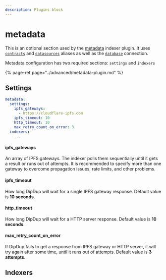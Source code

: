 ```yaml
---
description: Plugins block
---
```


# metadata

This is an optional section used by the [metadata](https://github.com/dipdup-net/metadata) indexer plugin. It uses [`contracts`](contracts.md) and [`datasources`](datasources.md) aliases as well as the [`database`](database.md) connection.

Metadata configuration has two required sections: `settings` and `indexers`

{% page-ref page="../advanced/metadata-plugin.md" %}

## Settings

```yaml
metadata:
  settings:
    ipfs_gateways:
      - https://cloudflare-ipfs.com
    ipfs_timeout: 10
    http_timeout: 10
    max_retry_count_on_error: 3
  indexers:
    ...
```

#### ipfs\_gateways

An array of IPFS gateways. The indexer polls them sequentially until it gets a result or runs out of attempts. It is recommended to specify more than one gateway to overcome propagation issues, rate limits, and other problems.

#### ipfs\_timeout

How long DipDup will wait for a single IPFS gateway response. Default value is **10 seconds**.

#### http\_timeout

How long DipDup will wait for a HTTP server response. Default value is **10 seconds**.

#### max\_retry\_count\_on\_error

If DipDup fails to get a response from IPFS gateway or HTTP server, it will try again after some time, until it runs out of attempts. Default value is **3 attempts**.

## Indexers





